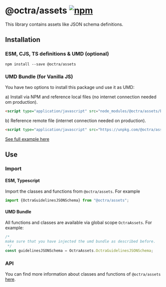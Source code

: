 # @octra/assets <a href="https://www.npmjs.com/package/@octra/assets"><img alt="npm" src="https://img.shields.io/npm/v/@octra/assets"></a>

This library contains assets like JSON schema definitions.

## Installation

### ESM, CJS, TS definitions & UMD (optional)

````shell
npm install --save @octra/assets
````

### UMD Bundle (for Vanilla JS)

You have two options to install this package und use it as UMD:

a) Install via NPM and reference local files (no internet connection needed om production).
````html
<script type="application/javascript" src="node_modules/@octra/assets/bundles/OctraAssets.umd.js"></script>
````

b) Reference remote file  (internet connection needed on production).
````html
<script type="application/javascript" src="https://unpkg.com/@octra/assets/bundles/OctraAssets.umd.js"></script>
````

[See full example here](../../../apps/web-components-demo/index.html)

## Use

### Import

#### ESM, Typescript

Import the classes and functions from `@octra/assets`. For example

````typescript
import {OctraGuidelinesJSONSchema} from "@octra/assets";
````

#### UMD Bundle

All functions and classes are available via global scope `OctraAssets`. For example:

```javascript
/*
make sure that you have injected the umd bundle as described before.
 */
const guidelinesJSONSchema = OctraAssets.OctraGuidelinesJSONSchema;
```

### API

You can find more information about classes and functions of `@octra/assets` [here](https://ips-lmu.github.io/octra/modules/_octra_assets.html).
